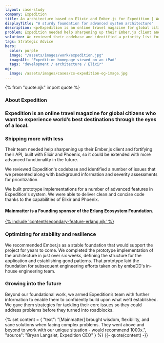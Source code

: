 ```yaml
---
layout: case-study
company: Expedition
title: An architecture based on Elixir and Ember.js for Expedition | Work
displayTitle: "A sturdy foundation for advanced system architecture"
description: <p>Expedition is an online travel magazine for global citizens.</p><p>They turned to Mainmatter when they were looking for guidance to get the most out of their technology stack based on Elixir, Phoenix and Ember.js.</p>
problem: Expedition needed help sharpening up their Ember.js client and their Elixir & Phoenix API.
solution: We reviewed their codebase and identified a priority list for the existing issues.
tags: Strategic Advice
hero:
  color: purple
  image: "/assets/images/work/expedition.jpg"
  imageAlt: "Expedition homepage viewed on an iPad"
  tags: "development / architecture / Elixir"
og:
  image: /assets/images/cases/cs-expedition-og-image.jpg
---
```


{% from "quote.njk" import quote %}

<div class="case-study__section">
  <h3 class="case-study__heading">About Expedition</h3>
  <div class="case-study__text">
    <h3 class="h4">Expedition is an online travel magazine for global citizens who want to experience world’s best destinations through the eyes of a local.</h3>
  </div>
</div>

<div class="case-study__section">
  <h3 class="case-study__heading">Shipping more with less</h3>
  <div class="case-study__text">
    <p>Their team needed help sharpening up their Ember.js client and fortifying their API, built with Elixir and Phoenix, so it could be extended with more advanced functionality in the future.</p>
    <p>We reviewed Expedition's codebase and identified a number of issues that we presented along with background information and severity assessments for prioritization.</p>
    <p>We built prototype implementations for a number of advanced features in Expedition's system. We were able to deliver clean and concise code thanks to the capabilities of Elixir and Phoenix.</p>
  </div>
</div>

  <div class="split-content">
    <a href="https://erlef.org/" class="split-content__link"></a>
      <div class="split-content__wrapper">
        <div class="split-content__content">
          <h4>Mainmatter is a Founding sponsor of the Erlang Ecosystem Foundation.</h4>
        </div>
        <div class="split-content__feature">
          <a href="https://erlef.org/">{% include 'content/secondary-feature-erlang.njk' %}</a>
        </div>
      </div>
  </div>

<div class="case-study__section">
  <h3 class="case-study__heading">Optimizing for stability and resilience</h3>
  <div class="case-study__text">
    <p>We recommended Ember.js as a stable foundation that would support the project for years to come. We completed the prototype implementation of the architecture in just over six weeks, defining the structure for the application and establishing good patterns. That prototype laid the foundation for subsequent engineering efforts taken on by embeDD's in-house engineering team.</p>
  </div>
</div>

<div class="case-study__section">
  <h3 class="case-study__heading">Growing into the future</h3>
  <div class="case-study__text">
    <p>Beyond our foundational work, we armed Expedition’s team with further information to enable them to confidently build upon what we’d established. We gave them strategies for tackling their core issues so they could address problems before they turned into roadblocks.</p>
  </div>
</div>

{% set content = {
  "text": "[Mainmatter] brought wisdom, flexibility, and sane solutions when facing complex problems. They went above and beyond to work with our unique situation - would recommend 1000x.",
  "source": "Bryan Langslet, Expedition CEO"
} %} {{- quote(content) -}}
